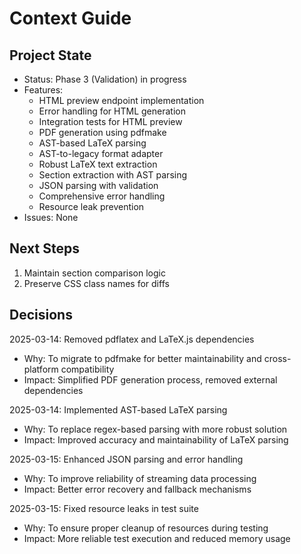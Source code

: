 # Context Guide

## Project State
- Status: Phase 3 (Validation) in progress
- Features:
  - HTML preview endpoint implementation
  - Error handling for HTML generation
  - Integration tests for HTML preview
  - PDF generation using pdfmake
  - AST-based LaTeX parsing
  - AST-to-legacy format adapter
  - Robust LaTeX text extraction
  - Section extraction with AST parsing
  - JSON parsing with validation
  - Comprehensive error handling
  - Resource leak prevention
- Issues: None

## Next Steps
1. Maintain section comparison logic
2. Preserve CSS class names for diffs

## Decisions
2025-03-14: Removed pdflatex and LaTeX.js dependencies
- Why: To migrate to pdfmake for better maintainability and cross-platform compatibility
- Impact: Simplified PDF generation process, removed external dependencies

2025-03-14: Implemented AST-based LaTeX parsing
- Why: To replace regex-based parsing with more robust solution
- Impact: Improved accuracy and maintainability of LaTeX parsing

2025-03-15: Enhanced JSON parsing and error handling
- Why: To improve reliability of streaming data processing
- Impact: Better error recovery and fallback mechanisms

2025-03-15: Fixed resource leaks in test suite
- Why: To ensure proper cleanup of resources during testing
- Impact: More reliable test execution and reduced memory usage